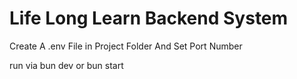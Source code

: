 # Life Long Learn Backend System

Create A .env File in Project Folder And Set Port Number

run via bun dev or bun start